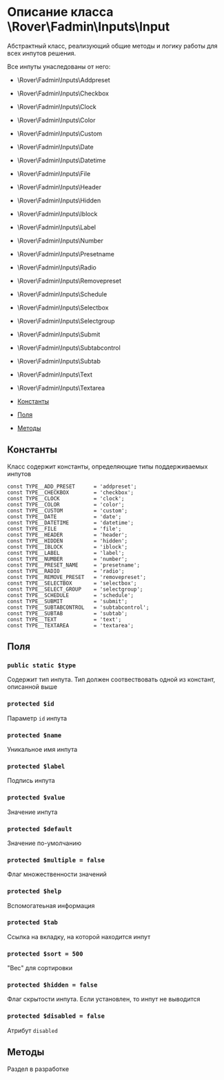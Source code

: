 # Описание класса \Rover\Fadmin\Inputs\Input
Абстрактный класс, реализующий общие методы и логику работы для всех инпутов решения.

Все инпуты унаследованы от него:
* \Rover\Fadmin\Inputs\Addpreset
* \Rover\Fadmin\Inputs\Checkbox
* \Rover\Fadmin\Inputs\Clock
* \Rover\Fadmin\Inputs\Color
* \Rover\Fadmin\Inputs\Custom
* \Rover\Fadmin\Inputs\Date
* \Rover\Fadmin\Inputs\Datetime
* \Rover\Fadmin\Inputs\File
* \Rover\Fadmin\Inputs\Header
* \Rover\Fadmin\Inputs\Hidden
* \Rover\Fadmin\Inputs\Iblock
* \Rover\Fadmin\Inputs\Label
* \Rover\Fadmin\Inputs\Number
* \Rover\Fadmin\Inputs\Presetname
* \Rover\Fadmin\Inputs\Radio
* \Rover\Fadmin\Inputs\Removepreset
* \Rover\Fadmin\Inputs\Schedule
* \Rover\Fadmin\Inputs\Selectbox
* \Rover\Fadmin\Inputs\Selectgroup
* \Rover\Fadmin\Inputs\Submit
* \Rover\Fadmin\Inputs\Subtabcontrol
* \Rover\Fadmin\Inputs\Subtab
* \Rover\Fadmin\Inputs\Text
* \Rover\Fadmin\Inputs\Textarea

* [Константы](#Константы)
* [Поля](#Поля)
* [Методы](#Методы)

## Константы
Класс содержит константы, определяющие типы поддерживаемых инпутов

    const TYPE__ADD_PRESET      = 'addpreset';
	const TYPE__CHECKBOX        = 'checkbox';
    const TYPE__CLOCK           = 'clock';
	const TYPE__COLOR           = 'color';
    const TYPE__CUSTOM          = 'custom';
    const TYPE__DATE            = 'date';
	const TYPE__DATETIME        = 'datetime';
    const TYPE__FILE            = 'file';
	const TYPE__HEADER          = 'header';
    const TYPE__HIDDEN          = 'hidden';
    const TYPE__IBLOCK          = 'iblock';
    const TYPE__LABEL           = 'label';
    const TYPE__NUMBER          = 'number';
    const TYPE__PRESET_NAME     = 'presetname';
    const TYPE__RADIO           = 'radio';
    const TYPE__REMOVE_PRESET   = 'removepreset';
    const TYPE__SELECTBOX       = 'selectbox';
    const TYPE__SELECT_GROUP    = 'selectgroup';
    const TYPE__SCHEDULE        = 'schedule';
    const TYPE__SUBMIT          = 'submit';
    const TYPE__SUBTABCONTROL   = 'subtabcontrol';
    const TYPE__SUBTAB          = 'subtab';
    const TYPE__TEXT            = 'text';
	const TYPE__TEXTAREA        = 'textarea';

## Поля
### `public static $type`
Содержит тип инпута. Тип должен соотвествовать одной из констант, описанной выше

### `protected $id`
Параметр `id` инпута

### `protected $name`
Уникальное имя инпута

### `protected $label`
Подпись инпута

### `protected $value`
Значение инпута

### `protected $default`
Значение по-умолчанию

### `protected $multiple = false` 
Флаг множественности значений

### `protected $help` 
Вспомогатеьная информация

### `protected $tab` 
Ссылка на вкладку, на которой находится инпут

### `protected $sort = 500` 
"Вес" для сортировки

### `protected $hidden = false` 
Флаг скрытости инпута. Если установлен, то инпут не выводится

### `protected $disabled = false` 
Атрибут `disabled`

## Методы
Раздел в разработке